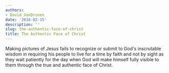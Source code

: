 ```yaml
---
authors:
- David VanDrunen
date: '2016-02-15'
description: ''
slug: the-authentic-face-of-christ
title: The Authentic Face of Christ
---
```

Making pictures of Jesus fails to recognize or submit to God's inscrutable wisdom in requiring his people to live for a time by faith and not by sight as they wait patiently for the day when God will make himself fully visible to them through the true and authentic face of Christ.



